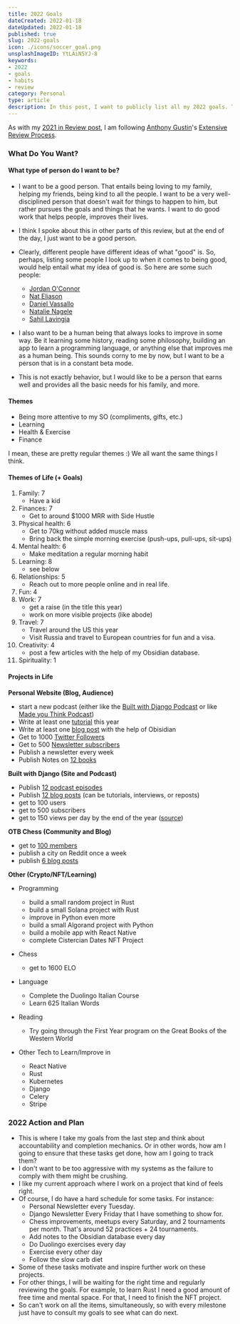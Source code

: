 ```yaml
---
title: 2022 Goals
dateCreated: 2022-01-18
dateUpdated: 2022-01-18
published: true
slug: 2022-goals
icon: ./icons/soccer_goal.png
unsplashImageID: YtLAiN5YJ-8
keywords:
- 2022
- goals
- habits
- review
category: Personal
type: article
description: In this post, I want to publicly list all my 2022 goals. This will help keep me accountable.
---
```


As with my [2021 in Review post](https://www.rasulkireev.com/2021-in-review/), I am following [Anthony Gustin](https://dranthonygustin.com/)'s [Extensive Review Process](https://docs.google.com/document/d/1K2P_yL1Ah976P7MLicb55wgY2DY-39jP3Lvp810H6HQ/edit#).

### What Do You Want?

#### What type of person do I want to be?
- I want to be a good person. That entails being loving to my family, helping my friends, being kind to all the people. I want to be a very well-disciplined person that doesn't wait for things to happen to him, but rather pursues the goals and things that he wants. I want to do good work that helps people, improves their lives.
- I think I spoke about this in other parts of this review, but at the end of the day, I just want to be a good person.
- Clearly, different people have different ideas of what "good" is. So, perhaps, listing some people I look up to when it comes to being good, would help entail what my idea of good is. So here are some such people:
  - [Jordan O'Connor](https://jdnoc.com/)
  - [Nat Eliason](https://www.nateliason.com/)
  - [Daniel Vassallo](https://dvassallo.com/)
  - [Natalie Nagele](https://twitter.com/natalienagele)
  - [Sahil Lavingia](https://sahillavingia.com/)

- I also want to be a human being that always looks to improve in some way. Be it learning some history, reading some philosophy, building an app to learn a programming language, or anything else that improves me as a human being. This sounds corny to me by now, but I want to be a person that is in a constant beta mode.
- This is not exactly behavior, but I would like to be a person that earns well and provides all the basic needs for his family, and more.

#### Themes
- Being more attentive to my SO (compliments, gifts, etc.)
- Learning
- Health & Exercise
- Finance

I mean, these are pretty regular themes :) We all want the same things I think.

#### Themes of Life (+ Goals)

1. Family: 7
	- Have a kid
2. Finances: 7
	- Get to around $1000 MRR with Side Hustle
3. Physical health: 6
	- Get to 70kg without added muscle mass
	- Bring back the simple morning exercise (push-ups, pull-ups, sit-ups)
4. Mental health: 6
	- Make meditation a regular morning habit
5. Learning: 8
	- see below
6. Relationships: 5
	- Reach out to more people online and in real life.
7. Fun: 4
8. Work: 7
	- get a raise (in the title this year)
	- work on more visible projects (like abode)
9. Travel: 7
	- Travel around the US this year
	- Visit Russia and travel to European countries for fun and a visa.
10. Creativity: 4
	- post a few articles with the help of my Obsidian database.
11. Spirituality: 1

#### Projects in Life

**Personal Website (Blog, Audience)**
- start a new podcast (either like the [Built with Django Podcast](https://builtwithdjango.com/podcast/) or like [Made you Think Podcast](https://madeyouthinkpodcast.com/))
- Write at least one [tutorial](https://www.rasulkireev.com/tutorials/) this year
- Write at least one [blog post](https://www.rasulkireev.com/articles/) with the help of Obisidian
- Get to 1000 [Twitter Followers](https://twitter.com/rasulkireev)
- Get to 500 [Newsletter subscribers](https://www.rasulkireev.com/newsletter/)
- Publish a newsletter every week
- Publish Notes on [12 books](https://www.rasulkireev.com/book-notes/)

**Built with Django (Site and Podcast)**
- Publish [12 podcast episodes](https://builtwithdjango.com/podcast/)
- Publish [12 blog posts](https://builtwithdjango.com/blog/) (can be tutorials, interviews, or reposts)
- get to 100 users
- get to 500 subscribers
- get to 150 views per day by the end of the year ([source](https://twitter.com/VassalloBot/status/1480056748471955456))

**OTB Chess (Community and Blog)**
- get to [100 members](https://otbchess.org/u)
- publish a city on Reddit once a week
- publish [6 blog posts](https://blog.otbchess.org/)

**Other (Crypto/NFT/Learning)**
- Programming
  - build a small random project in Rust
  - build a small Solana project with Rust
  - improve in Python even more
  - build a small Algorand project with Python
  - build a mobile app with React Native
  - complete Cistercian Dates NFT Project

- Chess
  - get to 1600 ELO

- Language
  - Complete the Duolingo Italian Course
  - Learn 625 Italian Words

- Reading
  - Try going through the First Year program on the Great Books of the Western World

- Other Tech to Learn/Improve in
  - React Native
  - Rust
  - Kubernetes
  - Django
  - Celery
  - Stripe

### 2022 Action and Plan

- This is where I take my goals from the last step and think about accountability and completion mechanics. Or in other words, how am I going to ensure that these tasks get done, how am I going to track them?
- I don't want to be too aggressive with my systems as the failure to comply with them might be crushing.
- I like my current approach where I work on a project that kind of feels right.
- Of course, I do have a hard schedule for some tasks. For instance:
	- Personal Newsletter every Tuesday.
	- Django Newsletter Every Friday that I have something to show for.
	- Chess improvements, meetups every Saturday, and 2 tournaments per month. That's around 52 practices + 24 tournaments.
	- Add notes to the Obsidian database every day
	- Do Duolingo exercises every day
	- Exercise every other day
	- Follow the slow carb diet
- Some of these tasks motivate and inspire further work on these projects.
- For other things, I will be waiting for the right time and regularly reviewing the goals. For example, to learn Rust I need a good amount of free time and mental space. For that, I need to finish the NFT project.
- So can't work on all the items, simultaneously, so with every milestone just have to consult my goals to see what can do next.
